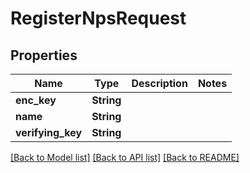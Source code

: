# RegisterNpsRequest

## Properties

Name | Type | Description | Notes
------------ | ------------- | ------------- | -------------
**enc_key** | **String** |  | 
**name** | **String** |  | 
**verifying_key** | **String** |  | 

[[Back to Model list]](../README.md#documentation-for-models) [[Back to API list]](../README.md#documentation-for-api-endpoints) [[Back to README]](../README.md)


